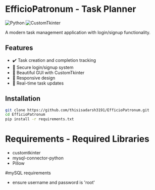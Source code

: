 # EfficioPatronum - Task Planner

![Python](https://img.shields.io/badge/python-3.8%2B-blue)
![CustomTkinter](https://img.shields.io/badge/GUI-CustomTkinter-green)

A modern task management application with login/signup functionality.

## Features
- ✔️ Task creation and completion tracking
- 🔐 Secure login/signup system
- 🎨 Beautiful GUI with CustomTkinter
- 📱 Responsive design
- 🔄 Real-time task updates

## Installation
```bash
git clone https://github.com/thisisadarsh3191/EfficioPatronum.git
cd EfficioPatronum
pip install -r requirements.txt
```

# Requirements - Required Libraries
- customtkinter
- mysql-connector-python
- Pillow

#mySQL requirements
- ensure username and password is 'root'
